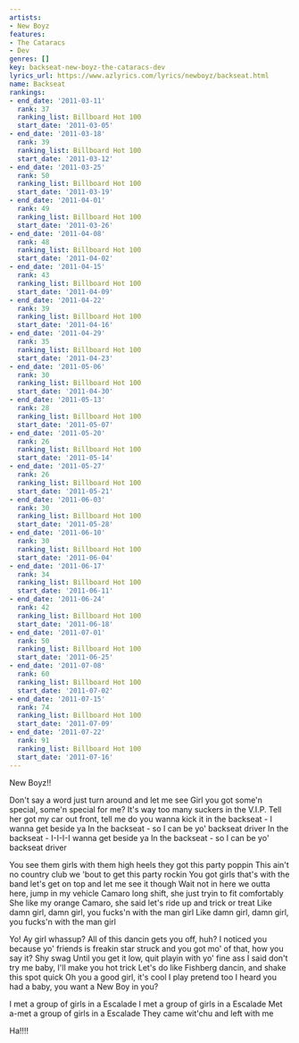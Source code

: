 ```yaml
---
artists:
- New Boyz
features:
- The Cataracs
- Dev
genres: []
key: backseat-new-boyz-the-cataracs-dev
lyrics_url: https://www.azlyrics.com/lyrics/newboyz/backseat.html
name: Backseat
rankings:
- end_date: '2011-03-11'
  rank: 37
  ranking_list: Billboard Hot 100
  start_date: '2011-03-05'
- end_date: '2011-03-18'
  rank: 39
  ranking_list: Billboard Hot 100
  start_date: '2011-03-12'
- end_date: '2011-03-25'
  rank: 50
  ranking_list: Billboard Hot 100
  start_date: '2011-03-19'
- end_date: '2011-04-01'
  rank: 49
  ranking_list: Billboard Hot 100
  start_date: '2011-03-26'
- end_date: '2011-04-08'
  rank: 48
  ranking_list: Billboard Hot 100
  start_date: '2011-04-02'
- end_date: '2011-04-15'
  rank: 43
  ranking_list: Billboard Hot 100
  start_date: '2011-04-09'
- end_date: '2011-04-22'
  rank: 39
  ranking_list: Billboard Hot 100
  start_date: '2011-04-16'
- end_date: '2011-04-29'
  rank: 35
  ranking_list: Billboard Hot 100
  start_date: '2011-04-23'
- end_date: '2011-05-06'
  rank: 30
  ranking_list: Billboard Hot 100
  start_date: '2011-04-30'
- end_date: '2011-05-13'
  rank: 28
  ranking_list: Billboard Hot 100
  start_date: '2011-05-07'
- end_date: '2011-05-20'
  rank: 26
  ranking_list: Billboard Hot 100
  start_date: '2011-05-14'
- end_date: '2011-05-27'
  rank: 26
  ranking_list: Billboard Hot 100
  start_date: '2011-05-21'
- end_date: '2011-06-03'
  rank: 30
  ranking_list: Billboard Hot 100
  start_date: '2011-05-28'
- end_date: '2011-06-10'
  rank: 30
  ranking_list: Billboard Hot 100
  start_date: '2011-06-04'
- end_date: '2011-06-17'
  rank: 34
  ranking_list: Billboard Hot 100
  start_date: '2011-06-11'
- end_date: '2011-06-24'
  rank: 42
  ranking_list: Billboard Hot 100
  start_date: '2011-06-18'
- end_date: '2011-07-01'
  rank: 50
  ranking_list: Billboard Hot 100
  start_date: '2011-06-25'
- end_date: '2011-07-08'
  rank: 60
  ranking_list: Billboard Hot 100
  start_date: '2011-07-02'
- end_date: '2011-07-15'
  rank: 74
  ranking_list: Billboard Hot 100
  start_date: '2011-07-09'
- end_date: '2011-07-22'
  rank: 91
  ranking_list: Billboard Hot 100
  start_date: '2011-07-16'
---
```



New Boyz!!


Don't say a word just turn around and let me see
Girl you got some'n special, some'n special for me?	
It's way too many suckers in the V.I.P.
Tell her got my car out front, tell me do you wanna kick it
in the backseat - I wanna get beside ya
In the backseat - so I can be yo' backseat driver
In the backseat - I-I-I-I wanna get beside ya
In the backseat - so I can be yo' backseat driver


You see them girls with them high heels they got this party poppin
This ain't no country club we 'bout to get this party rockin
You got girls that's with the band let's get on top and let me see it though
Wait not in here we outta here, jump in my vehicle
Camaro long shift, she just tryin to fit comfortably
She like my orange Camaro, she said let's ride up and trick or treat
Like damn girl, damn girl, you fucks'n with the man girl
Like damn girl, damn girl, you fucks'n with the man girl




Yo! Ay girl whassup? All of this dancin gets you off, huh?
I noticed you because yo' friends is freakin star struck
and you got mo' of that, how you say it? Shy swag
Until you get it low, quit playin with yo' fine ass
I said don't try me baby, I'll make you hot trick
Let's do like Fishberg dancin, and shake this spot quick
Oh you a good girl, it's cool I play pretend too
I heard you had a baby, you want a New Boy in you?




I met a group of girls in a Escalade
I met a group of girls in a Escalade
Met a-met a group of girls in a Escalade
They came wit'chu and left with me






Ha!!!!



